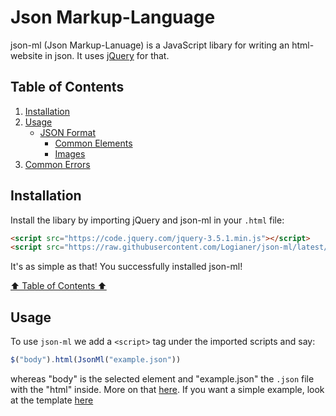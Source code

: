 # Json Markup-Language
json-ml (Json Markup-Lanuage) is a JavaScript libary for writing an html-website in json. It uses [jQuery](https://jquery.com) for that.

<a id="toc"></a>
## Table of Contents
1) [Installation](#install)
2) [Usage](#main)
      - [JSON Format](#format)
          - [Common Elements](#elements)
          - [Images](#image)
3) [Common Errors](#trouble)

## Installation
<a id="install"></a>
Install the libary by importing jQuery and json-ml in your `.html` file:
```html
<script src="https://code.jquery.com/jquery-3.5.1.min.js"></script>
<script src="https://raw.githubusercontent.com/Logianer/json-ml/latest/json-ml.js" charset="utf-8"></script>
```
It's as simple as that! You successfully installed json-ml!</p>
[⬆ Table of Contents ⬆](#toc)

## Usage
<a id="main"></a>
To use `json-ml` we add a `<script>` tag under the imported scripts and say:
```js
$("body").html(JsonMl("example.json"))
```
whereas "body" is the selected element and "example.json" the `.json` file with the "html" inside. More on that [here](#format). If you want a simple example, look at the template [here](https://github.com/Logianer/json-ml/tree/template)
